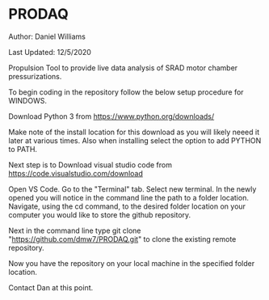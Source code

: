 # PRODAQ

Author: Daniel Williams

Last Updated: 12/5/2020

Propulsion Tool to provide live data analysis of SRAD motor chamber pressurizations.

To begin coding in the repository follow the below setup procedure for WINDOWS.

Download Python 3 from <https://www.python.org/downloads/>

Make note of the install location for this download as you will likely neeed it later at various times. Also when installing select the option to add PYTHON to PATH.

Next step is to Download visual studio code from <https://code.visualstudio.com/download>

Open VS Code. Go to the "Terminal" tab. Select new terminal. In the newly opened you will notice in the command line the path to a folder location. Navigate, using the cd command, to the desired folder location on your computer you would like to store the github repository.

Next in the command line type git clone "https://github.com/dmw7/PRODAQ.git" to clone the existing remote repository.

Now you have the repository on your local machine in the specified folder location. 

Contact Dan at this point.
